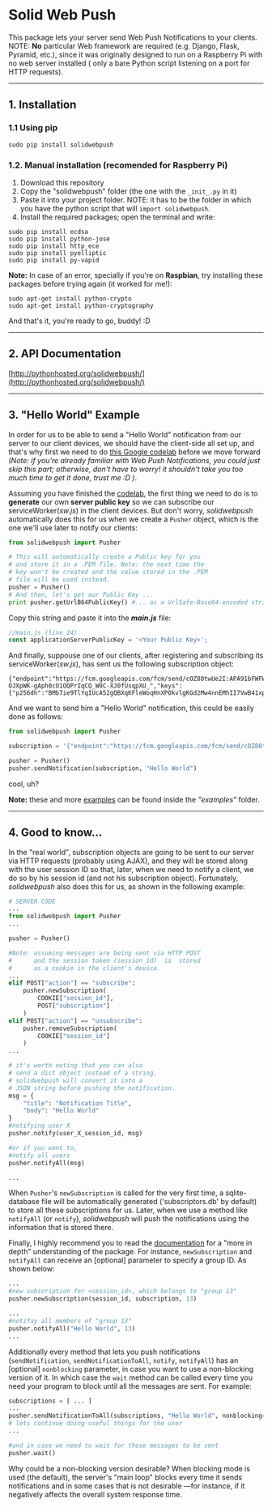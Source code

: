 
# Solid Web Push

This package lets your server send Web Push Notifications to your clients.
NOTE: **No** particular Web framework are required (e.g. Django, Flask, Pyramid, etc.), since
it was originally designed to run on a Raspberry Pi with no web server installed (
only a bare Python script listening on a port for HTTP requests).

---
## 1. Installation

### 1.1 Using pip

````
sudo pip install solidwebpush
````

### 1.2. Manual installation (recomended for Raspberry Pi)

1. Download this repository
2. Copy the "solidwebpush" folder (the one with the `_init_.py` in it)
3. Paste it into your project folder. NOTE: it has to be the folder in which you have the python script that will `import solidwebpush`.
4. Install the required packages; open the terminal and write:
````
sudo pip install ecdsa
sudo pip install python-jose
sudo pip install http_ece
sudo pip install pyelliptic
sudo pip install py-vapid
````
**Note:** In case of an error, specially if you're on **Raspbian**, try installing these packages before trying again (it worked for me!):
````
sudo apt-get install python-crypto
sudo apt-get install python-cryptography
````

And that's it, you're ready to go, buddy! :D

---
## 2. API Documentation

[http://pythonhosted.org/solidwebpush/](http://pythonhosted.org/solidwebpush/)

---
## 3. "Hello World" Example

In order for us to be able to send a "Hello World" notification from our server to our client devices, we should have the client-side all set up, and that's why first we need to do [this Google codelab](https://developers.google.com/web/fundamentals/getting-started/codelabs/push-notifications/) before we move forward _(Note: if you're already familiar with Web Push Notifications, you could just skip this part; otherwise,  don't have to worry! it shouldn't take you too much time to get it done, trust me :D )_.

Assuming you have finished the [codelab](https://developers.google.com/web/fundamentals/getting-started/codelabs/push-notifications/), the first thing we need to do is to **generate** our own **server public key** so we can subscribe our serviceWorker(_sw.js_) in the client devices. But don't worry, _solidwebpush_ automatically does this for us when we create a `Pusher` object, which is the one we'll use later to notify our clients:

````python
from solidwebpush import Pusher

# This will automatically create a Public key for you
# and store it in a .PEM file. Note: the next time the 
# key won't be created and the value stored in the .PEM
# file will be used instead.
pusher = Pusher()
# And then, let's get our Public Key ...
print pusher.getUrlB64PublicKey() #... as a UrlSafe-Base64-encoded string
````

  
Copy this string and paste it into the _**main.js**_ file:
````javascript
//main.js (line 24)
const applicationServerPublicKey = '<Your Public Key>';
````


And finally, suppouse one of our clients, after registering and subscribing its serviceWorker(_sw.js_), has sent us the following subscription object:

````text
{"endpoint":"https://fcm.googleapis.com/fcm/send/cOZ80twUe2I:APA91bFWFWTIJzD3B7YHCBKzpSD_KfFe5a_XOo0gZDhGX1JYBwtY6UtNVyCXVt0Z2Fd4iOb9SLSOo1WGBclMaWoDFYMcmh7EhlXd-OJXpWK-gAph0cO1OQPrIqCQ_W0C-XJ0fUsqpXU_","keys":{"p256dh":"BMb7ie9TlYqIUcA52gQBXqKFleWoqHnXPOkvlgKGd2Mw4nnEMhII7VwB41xp0T70VrZb0w4LoP4Cn7ccD0zEtmA=","auth":"EKID_2FLZ4uJg6zSHB4psA=="}}
````

And we want to send him a "Hello World" notification, this could be easily done as follows:

````python
from solidwebpush import Pusher

subscription = '{"endpoint":"https://fcm.googleapis.com/fcm/send/cOZ80twUe2I:APA91bFWFWTIJzD3B7YHCBKzpSD_KfFe5a_XOo0gZDhGX1JYBwtY6UtNVyCXVt0Z2Fd4iOb9SLSOo1WGBclMaWoDFYMcmh7EhlXd-OJXpWK-gAph0cO1OQPrIqCQ_W0C-XJ0fUsqpXU_","keys":{"p256dh":"BMb7ie9TlYqIUcA52gQBXqKFleWoqHnXPOkvlgKGd2Mw4nnEMhII7VwB41xp0T70VrZb0w4LoP4Cn7ccD0zEtmA=","auth":"EKID_2FLZ4uJg6zSHB4psA=="}}'

pusher = Pusher()
pusher.sendNotification(subscription, "Hello World")

````
cool, uh?


**Note:** these and more [examples](https://github.com/sergioburdisso/solidwebpush/tree/master/examples) can be found inside the _"examples"_ folder.



---
## 4. Good to know...

In the "real world", subscription objects are going to be sent to our server via HTTP requests (probably using AJAX), and they will be stored along with the user session ID so that, later, when we need to notify a client, we do so by his session id (and not his subscription object). Fortunately, _solidwebpush_ also does this for us, as shown in the following example:

````python
# SERVER CODE
...
from solidwebpush import Pusher
...

pusher = Pusher()

#Note: assuming messages are being sent via HTTP POST
#      and the session token (session_id)  is  stored
#      as a cookie in the client's device.
... 
elif POST["action"] == "subscribe":
    pusher.newSubscription(
        COOKIE["session_id"],
        POST["subscription"]
    )
elif POST["action"] == "unsubscribe":
    pusher.removeSubscription(
        COOKIE["session_id"]
    )
...

# it's worth noting that you can also
# send a dict object instead of a string.
# solidwebpush will convert it into a 
# JSON string before pushing the notification.
msg = {
    "title": "Notification Title",
    "body": "Hello World"
}
#notifying user X
pusher.notify(user_X_session_id, msg)

#or if you want to,
#notify all users
pusher.notifyAll(msg)

...
````
When `Pusher`'s `newSubscription` is called for the very first time, a sqlite-database file will be automatically generated ('subscriptors.db' by default) to store all these subscriptions for us. Later, when we use a method like `notifyAll` (or `notify`), _solidwebpush_ will push the notifications using the information that is stored there.

Finally, I highly recommend you to read the [documentation](http://pythonhosted.org/solidwebpush/) for a "more in depth" understanding of the package. For instance, `newSubscription` and `notifyAll` can receive an [optional] parameter to specify a group ID. As shown below:

````python
...
#new subscription for <session_id>, which belongs to "group 13"
pusher.newSubscription(session_id, subscription, 13)

...
#notifay all members of "group 13"
pusher.notifyAll("Hello World", 13)
...
````

Additionally every method that lets you push notifications (`sendNotification`, `sendNotificationToAll`, `notify`, `notifyAll`) has an [optional] `nonblocking` parameter, in case you want to use a non-blocking version of it. In which case the `wait` method can be called every time you need your program to block until all the messages are sent. For example:

````python
subscriptions = [ ... ]
...
pusher.sendNotificationToAll(subscriptions, "Hello World", nonblocking=True)
# lets continue doing useful things for the user
...

#and in case we need to wait for those messages to be sent
pusher.wait()
````

Why could be a non-blocking version desirable? When blocking mode is used (the default), the server's "main loop" blocks every time it sends notifications and in some cases that is not desirable —for instance, if it negatively affects the overall system response time.